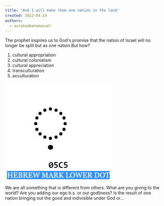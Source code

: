 ```yaml
---
title: "And I will make them one nation in the land"
created: 2022-04-24
authors: 
  - avrahambenemanuel
---
```


The prophet inspires us to God's promise that the nation of Israel will no longer be split but as one nation.But how?

1. cultural appropriation
2. cultural colonialism
3. cultural appreciation
4. transculturation
5. acculturation

[![](assets/images/image.png)](http://aviwollman.files.wordpress.com/2022/04/image.png)

We are all something that is different from others. What are you giving to the world? Are you adding our ego b.s. or our godliness? Is the result of one nation bringing out the good and indivisible under God or...
